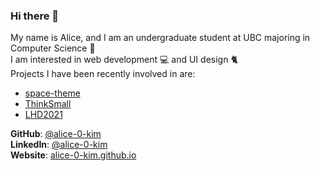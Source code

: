 ### Hi there 👋

My name is Alice, and I am an undergraduate student at UBC majoring in Computer Science :seedling:
<br>I am interested in web development :computer: and UI design :cat2:
<br>Projects I have been recently involved in are:
- [space-theme](https://github.com/alice-0-kim/space-theme)
- [ThinkSmall](https://github.com/CPSC436/ThinkSmall)
- [LHD2021](https://github.com/nwplus/LHD2021)

**GitHub**: [@alice-0-kim](https://github.com/alice-0-kim)
<br>**LinkedIn**: [@alice-0-kim](https://linkedin.com/in/alice-0-kim)
<br>**Website**: [alice-0-kim.github.io](https://alice-0-kim.github.io)
